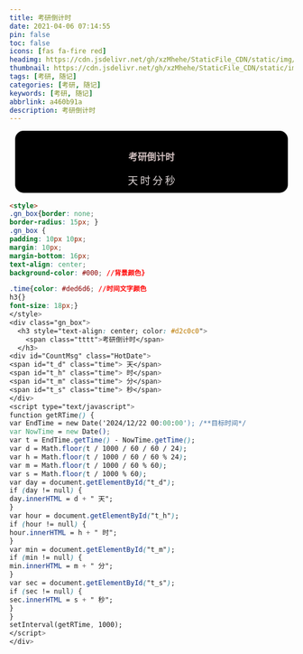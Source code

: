 ```yaml
---
title: 考研倒计时
date: 2021-04-06 07:14:55
pin: false
toc: false
icons: [fas fa-fire red]
headimg: https://cdn.jsdelivr.net/gh/xzMhehe/StaticFile_CDN/static/img/202108200946421.jpg
thumbnail: https://cdn.jsdelivr.net/gh/xzMhehe/StaticFile_CDN/static/img/202108200946421.jpg
tags: [考研, 随记]
categories: [考研, 随记]
keywords: [考研, 随记]
abbrlink: a460b91a
description: 考研倒计时
---
```

<style>  
.gn_box{border: none;     
border-radius: 15px; }  
.gn_box {     
padding: 10px 10px;     
margin: 10px;     
margin-bottom: 16px;     
text-align: center; 
background-color: #000; //背景颜色}  

.time{color: #ded6d6; //时间文字颜色
h3{}
font-size: 18px;}   
</style>  
<div class="gn_box">      
  <h3 style="text-align: center; color: #d2c0c0">
    <span class="tttt">考研倒计时</span>
  </h3>
<div id="CountMsg" class="HotDate">
<span id="t_d" class="time"> 天</span>
<span id="t_h" class="time"> 时</span>
<span id="t_m" class="time"> 分</span>
<span id="t_s" class="time"> 秒</span>
</div>
<script type="text/javascript">  
function getRTime() {        
var EndTime = new Date('2024/12/24 00:00:00'); /**目标时间*/   
var NowTime = new Date();       
var t = EndTime.getTime() - NowTime.getTime();              
var d = Math.floor(t / 1000 / 60 / 60 / 24);              
var h = Math.floor(t / 1000 / 60 / 60 % 24);              
var m = Math.floor(t / 1000 / 60 % 60);              
var s = Math.floor(t / 1000 % 60);      
var day = document.getElementById("t_d");     
if (day != null) {         
day.innerHTML = d + " 天";        
}     
var hour = document.getElementById("t_h");     
if (hour != null) {         
hour.innerHTML = h + " 时";       
}     
var min = document.getElementById("t_m");     
if (min != null) {         
min.innerHTML = m + " 分";        
}     
var sec = document.getElementById("t_s");     
if (sec != null) {         
sec.innerHTML = s + " 秒";     
} 
}      
setInterval(getRTime, 1000);      
</script> 
</div>


```html
<style>  
.gn_box{border: none;     
border-radius: 15px; }  
.gn_box {     
padding: 10px 10px;     
margin: 10px;     
margin-bottom: 16px;     
text-align: center; 
background-color: #000; //背景颜色}  

.time{color: #ded6d6; //时间文字颜色
h3{}
font-size: 18px;}   
</style>  
<div class="gn_box">      
  <h3 style="text-align: center; color: #d2c0c0">
    <span class="tttt">考研倒计时</span>
  </h3>
<div id="CountMsg" class="HotDate">
<span id="t_d" class="time"> 天</span>
<span id="t_h" class="time"> 时</span>
<span id="t_m" class="time"> 分</span>
<span id="t_s" class="time"> 秒</span>
</div>
<script type="text/javascript">  
function getRTime() {        
var EndTime = new Date('2024/12/22 00:00:00'); /**目标时间*/   
var NowTime = new Date();       
var t = EndTime.getTime() - NowTime.getTime();              
var d = Math.floor(t / 1000 / 60 / 60 / 24);              
var h = Math.floor(t / 1000 / 60 / 60 % 24);              
var m = Math.floor(t / 1000 / 60 % 60);              
var s = Math.floor(t / 1000 % 60);      
var day = document.getElementById("t_d");     
if (day != null) {         
day.innerHTML = d + " 天";        
}     
var hour = document.getElementById("t_h");     
if (hour != null) {         
hour.innerHTML = h + " 时";       
}     
var min = document.getElementById("t_m");     
if (min != null) {         
min.innerHTML = m + " 分";        
}     
var sec = document.getElementById("t_s");     
if (sec != null) {         
sec.innerHTML = s + " 秒";     
} 
}      
setInterval(getRTime, 1000);      
</script> 
</div>
```
